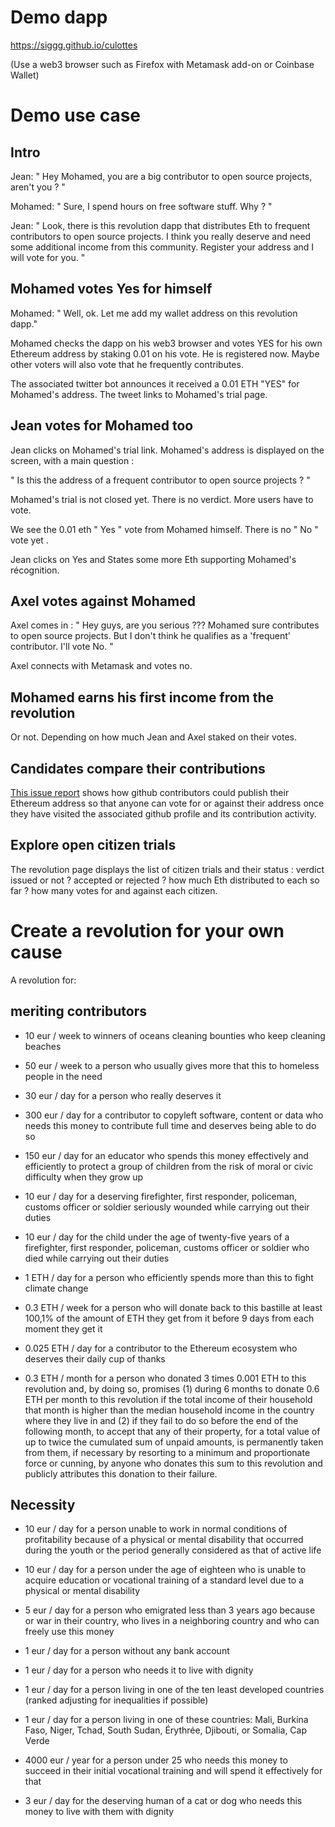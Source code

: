 # Demo dapp

https://siggg.github.io/culottes

(Use a web3 browser such as Firefox with Metamask add-on or Coinbase Wallet)

# Demo use case

## Intro

Jean: " Hey Mohamed, you are a big contributor to open source projects, aren't you ? "

Mohamed: " Sure, I spend hours on free software stuff. Why ? "

Jean: " Look, there is this revolution dapp that distributes Eth to frequent contributors to open source projects. I think you really deserve and need some additional income from this community. Register your address and I will vote for you. "

## Mohamed votes Yes for himself

Mohamed: " Well, ok. Let me add my wallet address on this revolution dapp."

Mohamed checks the dapp on his web3 browser and votes YES for his own  Ethereum address by staking 0.01 on his vote. He is registered now. Maybe other voters will also vote that he frequently contributes.

The associated twitter bot announces it received a 0.01 ETH "YES" for Mohamed's address. The tweet links to Mohamed's trial page.

## Jean votes for Mohamed too

Jean clicks on Mohamed's trial link. Mohamed's address is displayed on the screen, with a main question :

" Is this the address of a frequent contributor to open source projects ? "

Mohamed's trial is not closed yet. There is no verdict. More users have to vote.

We see the 0.01 eth " Yes " vote  from Mohamed himself. There is no " No " vote yet .

Jean clicks on Yes and States some more Eth supporting Mohamed's récognition.

## Axel votes against Mohamed

Axel comes in : " Hey guys, are you serious ??? Mohamed sure contributes to open source projects. But I don't think he qualifies as a 'frequent' contributor. I'll vote No. "

Axel connects with Metamask and votes no.

## Mohamed earns his first income from the revolution

Or not. Depending on how much Jean and Axel staked on their votes.

## Candidates compare their contributions

[This issue report](https://github.com/Siggg/culottes/issues/1) shows how github contributors could publish their Ethereum address so that anyone can vote for or against their address once they have visited the associated github profile and its contribution activity.

## Explore open citizen trials

The revolution page displays the list of citizen trials and their status : verdict issued or not ? accepted or rejected ? how much Eth distributed to each so far ? how many votes for and against each citizen.

# Create a revolution for your own cause

A revolution for:

## meriting contributors 

* 10 eur / week to winners of oceans cleaning bounties who keep cleaning beaches

* 50 eur / week to a person who usually gives more that this to homeless people in the need

* 30 eur / day for a person who really deserves it

* 300 eur / day for a contributor to copyleft software, content or data who needs this money to  contribute full time and deserves being able to do so

* 150 eur / day for an educator who spends this money effectively and efficiently to protect a group of children from the risk of moral or civic difficulty when they grow up

* 10 eur / day for a deserving firefighter, first responder, policeman, customs officer or soldier seriously wounded while carrying out their duties

* 10 eur / day for the child under the age of twenty-five years of a firefighter, first responder, policeman, customs officer or soldier who died while carrying out their duties

* 1 ETH / day for a person who efficiently spends more than this to fight climate change

* 0.3 ETH / week for a person who will donate back to this bastille at least 100,1% of the amount of ETH they get from it before 9 days from each moment they get it

* 0.025 ETH / day for a contributor to the Ethereum ecosystem who deserves their daily cup of thanks

* 0.3 ETH / month for a person who donated 3 times 0.001 ETH to this revolution and, by doing so, promises (1) during 6 months to donate 0.6 ETH per month to this revolution if the total income of their household that month is higher than the median household income in the country where they live in and (2) if they fail to do so before the end of the following month, to accept that any of their property, for a total value of up to twice the cumulated sum of unpaid amounts, is permanently taken from them, if necessary by resorting to a minimum and proportionate force or cunning, by anyone who donates this sum to this revolution and publicly attributes this donation to their failure.

## Necessity 

* 10 eur / day for a person unable to work in normal conditions of profitability because of a physical or mental disability that occurred during the youth or the period generally considered as that of active life

* 10 eur / day for a person under the age of eighteen who is unable to acquire education or vocational training of a standard level due to a physical or mental disability

* 5 eur / day for a person who emigrated less than 3 years ago because or war in their country, who lives in a neighboring country and who can freely use this money

* 1 eur / day for a person without any bank account

* 1 eur / day for a person who needs it to live with dignity

* 1 eur / day for a person living in one of the ten least developed countries (ranked adjusting for inequalities if possible)

* 1 eur / day for a person living in one of these countries: Mali, Burkina Faso, Niger, Tchad, South Sudan, Érythrée, Djibouti, or Somalia, Cap Verde

* 4000 eur / year for a person under 25 who needs this money to succeed in their initial vocational training and will spend it effectively for that

* 3 eur / day for the deserving human of a cat or dog who needs this money to live with them with dignity
